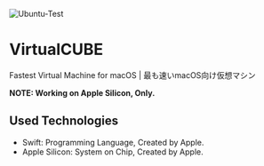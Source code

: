 
![Ubuntu-Test](https://github.com/user-attachments/assets/7f3b823a-b87f-43ff-a14e-d8be0663879d)

# VirtualCUBE
Fastest Virtual Machine for macOS | 最も速いmacOS向け仮想マシン

**NOTE: Working on Apple Silicon, Only.**

## Used Technologies
- Swift: Programming Language, Created by Apple.
- Apple Silicon: System on Chip, Created by Apple.
